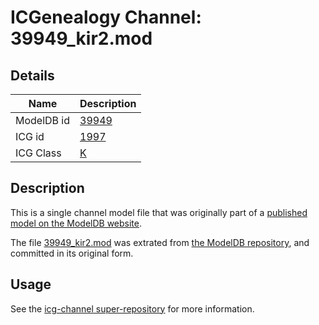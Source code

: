 # ICGenealogy Channel: 39949\_kir2.mod

## Details

Name | Description
---- | -----------
ModelDB id | [39949](http://senselab.med.yale.edu/ModelDB/ShowModel.cshtml?model=39949)
ICG id | [1997](http://icg.neurotheory.ox.ac.uk/channels/1/1997)
ICG Class | [K](http://icg.neurotheory.ox.ac.uk/channels/1)

## Description

This is a single channel model file that was originally part of a [published model on the ModelDB website](http://senselab.med.yale.edu/mModelDB/ShowModel.cshtml?model=39949).

The file [39949\_kir2.mod](39949_kir2.mod) was extrated from [the ModelDB repository](http://senselab.med.yale.edu/ModelDB/ShowModel.cshtml?model=39949), and committed in its original form.

## Usage

See the [icg-channel super-repository](https://github.com/icgenealogy/icg-channels) for more information.
